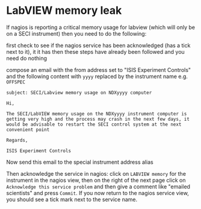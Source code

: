 # LabVIEW memory leak

If nagios is reporting a critical memory usage for labview (which will only be on a SECI instrument) then you need to do the following:

first check to see if the nagios service has been acknowledged (has a tick next to it), it it has then these steps have already been followed and you need do nothing

compose an email with the from address set to "ISIS Experiment Controls" and the following content with `yyyy` replaced by the instrument name e.g. `OFFSPEC`
```
subject: SECI/Labview memory usage on NDXyyyy computer

Hi,

The SECI/LabVIEW memory usage on the NDXyyyy instrument computer is getting very high and the process may crash in the next few days, it would be advisable to restart the SECI control system at the next convenient point

Regards,

ISIS Experiment Controls
```

Now send this email to the special instrument address alias

Then acknowledge the service in nagios: click on `LABVIEW memory` for the instrument in the nagios view, then on the right of the next page click on `Acknowledge this service problem` and then give a comment like "emailed scientists" and press `Commit`. If you now return to the nagios service view, you should see a tick mark next to the service name. 


